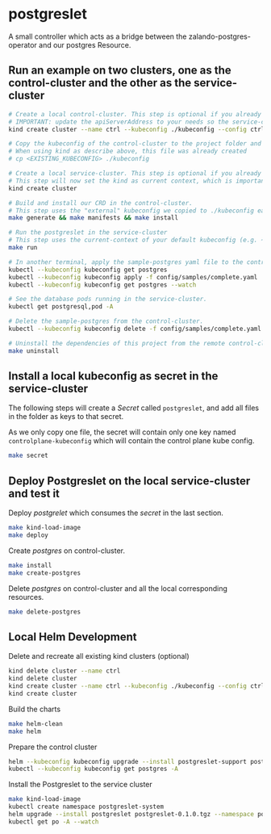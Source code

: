 # postgreslet

A small controller which acts as a bridge between the zalando-postgres-operator and our postgres Resource.

## Run an example on two clusters, one as the control-cluster and the other as the service-cluster

```bash
# Create a local control-cluster. This step is optional if you already have a working kubeconfig/cluster
# IMPORTANT: update the apiServerAddress to your needs so the service-cluster from down below can access the control-cluster.
kind create cluster --name ctrl --kubeconfig ./kubeconfig --config ctrl-cluster-config

# Copy the kubeconfig of the control-cluster to the project folder and name it `kubeconfig`.
# When using kind as describe above, this file was already created
# cp <EXISTING_KUBECONFIG> ./kubeconfig

# Create a local service-cluster. This step is optional if you already have a working kubeconfig/cluster
# This step will now set the kind as current context, which is important for the next step
kind create cluster

# Build and install our CRD in the control-cluster.
# This step uses the "external" kubeconfig we copied to ./kubeconfig earlier. This can be configured in the Makefile
make generate && make manifests && make install

# Run the postgreslet in the service-cluster
# This step uses the current-context of your default kubeconfig (e.g. ~/.kube/config)
make run

# In another terminal, apply the sample-postgres yaml file to the control-cluster.
kubectl --kubeconfig kubeconfig get postgres
kubectl --kubeconfig kubeconfig apply -f config/samples/complete.yaml
kubectl --kubeconfig kubeconfig get postgres --watch

# See the database pods running in the service-cluster.
kubectl get postgresql,pod -A

# Delete the sample-postgres from the control-cluster.
kubectl --kubeconfig kubeconfig delete -f config/samples/complete.yaml

# Uninstall the dependencies of this project from the remote control-cluster.
make uninstall
```

## Install a local kubeconfig as secret in the service-cluster

The following steps will create a _Secret_ called `postgreslet`, and add all files in the folder as keys to that secret.

As we only copy one file, the secret will contain only one key named `controlplane-kubeconfig` which will contain the control plane kube config.

```sh
make secret
```

## Deploy Postgreslet on the local service-cluster and test it

Deploy _postgrelet_ which consumes the _secret_ in the last section.

```sh
make kind-load-image
make deploy
```

Create _postgres_ on control-cluster.

```sh
make install
make create-postgres
```

Delete _postgres_ on control-cluster and all the local corresponding resources.

```sh
make delete-postgres
```

## Local Helm Development

Delete and recreate all existing kind clusters (optional)

```sh
kind delete cluster --name ctrl
kind delete cluster
kind create cluster --name ctrl --kubeconfig ./kubeconfig --config ctrl-cluster-config
kind create cluster
```

Build the charts

```sh
make helm-clean
make helm
```

Prepare the control cluster

```sh
helm --kubeconfig kubeconfig upgrade --install postgreslet-support postgreslet-support-0.1.0.tgz
kubectl --kubeconfig kubeconfig get postgres -A
```

Install the Postgreslet to the service cluster

```sh
make kind-load-image
kubectl create namespace postgreslet-system
helm upgrade --install postgreslet postgreslet-0.1.0.tgz --namespace postgreslet-system --set-file controlplaneKubeconfig=kubeconfig  --set image.tag=latest
kubectl get po -A --watch
```
